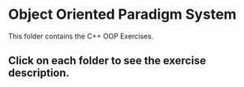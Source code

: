 # Object Oriented Paradigm System

This folder contains the C++ OOP Exercises.

## Click on each folder to see the exercise description.
